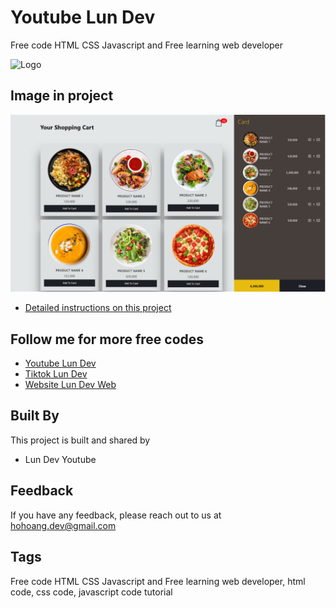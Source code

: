 
# Youtube Lun Dev

Free code HTML CSS Javascript and Free learning web developer 


![Logo](https://yt3.googleusercontent.com/LnD0yL5NAb8yvZu2d25qLZ-oAehUISz9tfe3aN36syGqTKbs4irbPeVUJfNlmVFRzel7KHV3-uo=s88-c-k-c0x00ffffff-no-rj)

## Image in project

![Alt text](project.png "Lun Dev") 
- [Detailed instructions on this project](https://www.youtube.com/@lundeveloper/featured)


## Follow me for more free codes

 - [Youtube Lun Dev](https://www.youtube.com/results?search_query=lun+dev)
 - [Tiktok Lun Dev](https://www.tiktok.com/@lun.dev)
 - [Website Lun Dev Web](https://lundevweb.com)


## Built By

This project is built and shared by

- Lun Dev Youtube


## Feedback

If you have any feedback, please reach out to us at hohoang.dev@gmail.com


## Tags

Free code HTML CSS Javascript and Free learning web developer, html code, css code, javascript code tutorial

